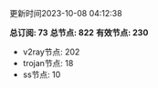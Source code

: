 更新时间2023-10-08 04:12:38

**总订阅: 73**
**总节点: 822**
**有效节点: 230**
- v2ray节点: 202
- trojan节点: 18
- ss节点: 10
